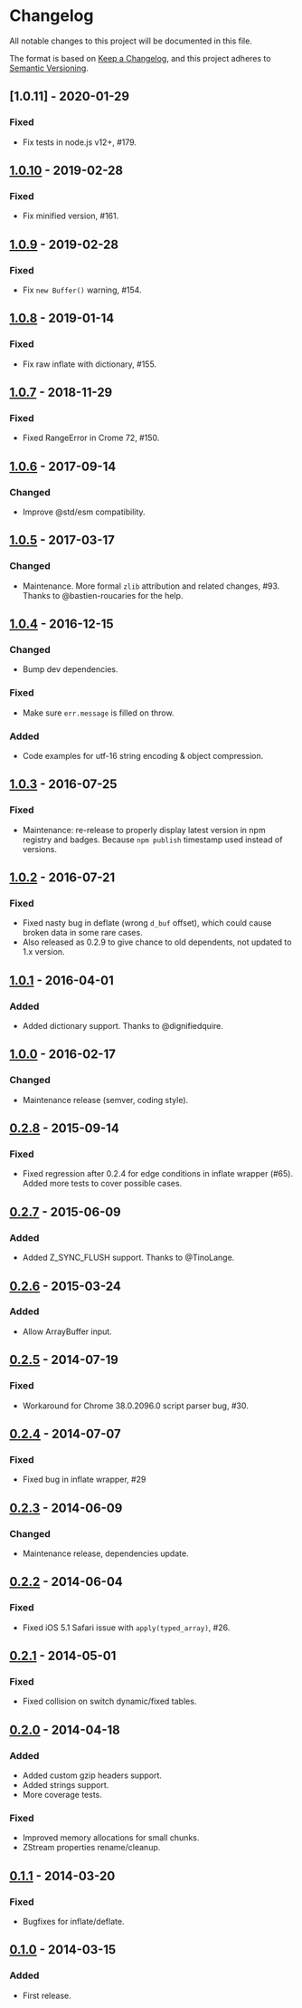 # Changelog

All notable changes to this project will be documented in this file.

The format is based on [Keep a Changelog](https://keepachangelog.com/en/1.0.0/),
and this project adheres to [Semantic Versioning](https://semver.org/spec/v2.0.0.html).

## [1.0.11] - 2020-01-29

### Fixed

- Fix tests in node.js v12+, #179.

## [1.0.10] - 2019-02-28

### Fixed

- Fix minified version, #161.

## [1.0.9] - 2019-02-28

### Fixed

- Fix `new Buffer()` warning, #154.

## [1.0.8] - 2019-01-14

### Fixed

- Fix raw inflate with dictionary, #155.

## [1.0.7] - 2018-11-29

### Fixed

- Fixed RangeError in Crome 72, #150.

## [1.0.6] - 2017-09-14

### Changed

- Improve @std/esm compatibility.

## [1.0.5] - 2017-03-17

### Changed

- Maintenance. More formal `zlib` attribution and related
  changes, #93. Thanks to @bastien-roucaries for the help.

## [1.0.4] - 2016-12-15

### Changed

- Bump dev dependencies.

### Fixed

- Make sure `err.message` is filled on throw.

### Added

- Code examples for utf-16 string encoding & object compression.

## [1.0.3] - 2016-07-25

### Fixed

- Maintenance: re-release to properly display latest version in npm registry
  and badges. Because `npm publish` timestamp used instead of versions.

## [1.0.2] - 2016-07-21

### Fixed

- Fixed nasty bug in deflate (wrong `d_buf` offset), which could cause
  broken data in some rare cases.
- Also released as 0.2.9 to give chance to old dependents, not updated to 1.x
  version.

## [1.0.1] - 2016-04-01

### Added

- Added dictionary support. Thanks to @dignifiedquire.

## [1.0.0] - 2016-02-17

### Changed

- Maintenance release (semver, coding style).

## [0.2.8] - 2015-09-14

### Fixed

- Fixed regression after 0.2.4 for edge conditions in inflate wrapper (#65).
  Added more tests to cover possible cases.

## [0.2.7] - 2015-06-09

### Added

- Added Z_SYNC_FLUSH support. Thanks to @TinoLange.

## [0.2.6] - 2015-03-24

### Added

- Allow ArrayBuffer input.

## [0.2.5] - 2014-07-19

### Fixed

- Workaround for Chrome 38.0.2096.0 script parser bug, #30.

## [0.2.4] - 2014-07-07

### Fixed

- Fixed bug in inflate wrapper, #29

## [0.2.3] - 2014-06-09

### Changed

- Maintenance release, dependencies update.

## [0.2.2] - 2014-06-04

### Fixed

- Fixed iOS 5.1 Safari issue with `apply(typed_array)`, #26.

## [0.2.1] - 2014-05-01

### Fixed

- Fixed collision on switch dynamic/fixed tables.

## [0.2.0] - 2014-04-18

### Added

- Added custom gzip headers support.
- Added strings support.
- More coverage tests.

### Fixed

- Improved memory allocations for small chunks.
- ZStream properties rename/cleanup.

## [0.1.1] - 2014-03-20

### Fixed

- Bugfixes for inflate/deflate.

## [0.1.0] - 2014-03-15

### Added

- First release.

[1.0.10]: https://github.com/nodeca/pako/compare/1.0.10...1.0.11
[1.0.10]: https://github.com/nodeca/pako/compare/1.0.9...1.0.10
[1.0.9]: https://github.com/nodeca/pako/compare/1.0.8...1.0.9
[1.0.8]: https://github.com/nodeca/pako/compare/1.0.7...1.0.8
[1.0.7]: https://github.com/nodeca/pako/compare/1.0.6...1.0.7
[1.0.6]: https://github.com/nodeca/pako/compare/1.0.5...1.0.6
[1.0.5]: https://github.com/nodeca/pako/compare/1.0.4...1.0.5
[1.0.4]: https://github.com/nodeca/pako/compare/1.0.3...1.0.4
[1.0.3]: https://github.com/nodeca/pako/compare/1.0.2...1.0.3
[1.0.2]: https://github.com/nodeca/pako/compare/1.0.1...1.0.2
[1.0.1]: https://github.com/nodeca/pako/compare/1.0.0...1.0.1
[1.0.0]: https://github.com/nodeca/pako/compare/0.2.8...1.0.0
[0.2.8]: https://github.com/nodeca/pako/compare/0.2.7...0.2.8
[0.2.7]: https://github.com/nodeca/pako/compare/0.2.6...0.2.7
[0.2.6]: https://github.com/nodeca/pako/compare/0.2.5...0.2.6
[0.2.5]: https://github.com/nodeca/pako/compare/0.2.4...0.2.5
[0.2.4]: https://github.com/nodeca/pako/compare/0.2.3...0.2.4
[0.2.3]: https://github.com/nodeca/pako/compare/0.2.2...0.2.3
[0.2.2]: https://github.com/nodeca/pako/compare/0.2.1...0.2.2
[0.2.1]: https://github.com/nodeca/pako/compare/0.2.0...0.2.1
[0.2.0]: https://github.com/nodeca/pako/compare/0.1.1...0.2.0
[0.1.1]: https://github.com/nodeca/pako/compare/0.1.0...0.1.1
[0.1.0]: https://github.com/nodeca/pako/releases/tag/0.1.0
